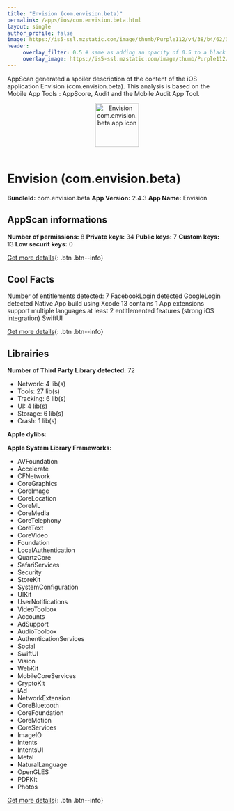 ```yaml
---
title: "Envision (com.envision.beta)"
permalink: /apps/ios/com.envision.beta.html
layout: single
author_profile: false
image: https://is5-ssl.mzstatic.com/image/thumb/Purple112/v4/38/b4/62/38b462ea-dee5-25e4-5f6c-cede3f85a492/AppIcon-0-1x_U007emarketing-0-7-0-85-220.png/512x512bb.jpg
header: 
     overlay_filter: 0.5 # same as adding an opacity of 0.5 to a black background
     overlay_image: https://is5-ssl.mzstatic.com/image/thumb/Purple112/v4/38/b4/62/38b462ea-dee5-25e4-5f6c-cede3f85a492/AppIcon-0-1x_U007emarketing-0-7-0-85-220.png/512x512bb.jpg
---
```

AppScan generated a spoiler description of the content of the iOS application Envision (com.envision.beta). This analysis is based on the Mobile App Tools : AppScore, Audit and the Mobile Audit App Tool.

  
  
<div style="text-align: center;"><img src="https://is5-ssl.mzstatic.com/image/thumb/Purple112/v4/38/b4/62/38b462ea-dee5-25e4-5f6c-cede3f85a492/AppIcon-0-1x_U007emarketing-0-7-0-85-220.png/512x512bb.jpg" width="100" height="100" alt="Envision com.envision.beta app icon"></div></br>
  
# Envision (com.envision.beta)

**BundleId:** com.envision.beta
**App Version:** 2.4.3
**App Name:** Envision


## AppScan informations 

**Number of permissions:** 8
**Private keys:** 34
**Public keys:** 7
**Custom keys:** 13
**Low securit keys:** 0
  
[Get more details](/pricing.html){: .btn .btn--info}

## Cool Facts

Number of entitlements detected: 7
FacebookLogin detected
GoogleLogin detected
Native App
build using Xcode 13
contains 1 App extensions
support multiple languages
at least 2 entitlemented features (strong iOS integration)
SwiftUI
  
[Get more details](/pricing.html){: .btn .btn--info}

## Librairies 
**Number of Third Party Library detected:** 72
- Network: 4 lib(s)
- Tools: 27 lib(s)
- Tracking: 6 lib(s)
- UI: 4 lib(s)
- Storage: 6 lib(s)
- Crash: 1 lib(s)

**Apple dylibs:**


**Apple System Library Frameworks:**
- AVFoundation
- Accelerate
- CFNetwork
- CoreGraphics
- CoreImage
- CoreLocation
- CoreML
- CoreMedia
- CoreTelephony
- CoreText
- CoreVideo
- Foundation
- LocalAuthentication
- QuartzCore
- SafariServices
- Security
- StoreKit
- SystemConfiguration
- UIKit
- UserNotifications
- VideoToolbox
- Accounts
- AdSupport
- AudioToolbox
- AuthenticationServices
- Social
- SwiftUI
- Vision
- WebKit
- MobileCoreServices
- CryptoKit
- iAd
- NetworkExtension
- CoreBluetooth
- CoreFoundation
- CoreMotion
- CoreServices
- ImageIO
- Intents
- IntentsUI
- Metal
- NaturalLanguage
- OpenGLES
- PDFKit
- Photos


  
[Get more details](/pricing.html){: .btn .btn--info}

